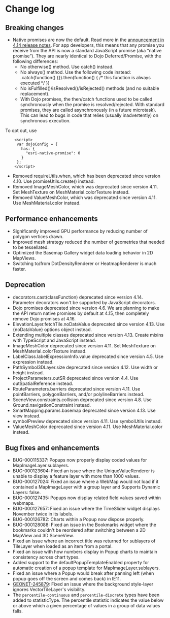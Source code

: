 # Change log

## Breaking changes

* Native promises are now the default. Read more in the [announcement in 4.14 release notes](https://developers.arcgis.com/javascript/latest/guide/release-notes/#api-modernization). For app developers, this means that any promise you receive from the API is now a standard JavaScript promise (aka “native promise”). They are nearly identical to Dojo Deferred/Promise, with the following differences:
  * No otherwise() method. Use catch() instead.
  * No always() method. Use the following code instead: .catch(function() {}).then(function() { /* this function is always executed */ })
  * No isFulfilled()/isResolved()/isRejected() methods (and no suitable replacement).
  * With Dojo promises, the then/catch functions used to be called synchronously when the promise is resolved/rejected. With standard promises, they are called asynchronously (in a future microtask). This can lead to bugs in code that relies (usually inadvertently) on synchronous execution.


To opt out, use
```
    <script>
     var dojoConfig = {
       has: {
         "esri-native-promise": 0
       }
     };
    </script>
```
* Removed requireUtils.when, which has been deprecated since version 4.10. Use promiseUtils.create() instead.
* Removed ImageMeshColor, which was deprecated since version 4.11. Set MeshTexture on MeshMaterial.colorTexture instead.
* Removed ValueMeshColor, which was deprecated since version 4.11. Use MeshMaterial.color instead.

## Performance enhancements

* Significantly improved GPU performance by reducing number of polygon vertices drawn.
* Improved mesh strategy reduced the number of geometries that needed to be tessellated.
* Optimized the Basemap Gallery widget data loading behavior in 2D MapViews.
* Switching to/from DotDensityRenderer or HeatmapRenderer is much faster.

## Deprecation

* decorators.cast(classFunction) deprecated since version 4.14. Parameter decorators won't be supported by JavaScript decorators.
* Dojo promises deprecated since version 4.6. We are planning to make the API return native promises by default at 4.15, then completely remove Dojo promises at 4.16.
* ElevationLayer.fetchTile.noDataValue deprecated since version 4.13. Use {noDataValue} options object instead.
* Extending multiple classes deprecated since version 4.13. Create mixins with TypeScript and JavaScript instead.
* ImageMeshColor deprecated since version 4.11. Set MeshTexture on MeshMaterial.colorTexture instead.
* LabelClass.labelExpressionInfo.value deprecated since version 4.5. Use expression instead.
* PathSymbol3DLayer.size deprecated since version 4.12. Use width or height instead.
* ProjectParameters.outSR deprecated since version 4.4. Use outSpatialReference instead.
* RouteParameters.barriers deprecated since version 4.11. Use pointBarriers, polygonBarriers, and/or polylineBarriers instead.
* SceneView.constraints.collision deprecated since version 4.8. Use Ground.navigationConstraint instead.
* SmartMapping.params.basemap deprecated since version 4.13. Use view instead.
* symbolPreview deprecated since version 4.11. Use symbolUtils instead.
* ValueMeshColor deprecated since version 4.11. Use MeshMaterial.color instead.

## Bug fixes and enhancements

* BUG-000115337: Popups now properly display coded values for MapImageLayer.sublayers.
* BUG-000123604: Fixed an issue where the UniqueValueRenderer is unable to display a feature layer with more than 1000 values.
* BUG-000127024: Fixed an issue where a WebMap would not load if it contained a MapImageLayer with a group layer and Supports Dynamic Layers: false.
* BUG-000127435: Popups now display related field values saved within webmaps.
* BUG-000127657: Fixed an issue where the TimeSlider widget displays November twice in its labels.
* BUG-000126782: Charts within a Popup now dispose properly.
* BUG-000128088: Fixed an issue in the Bookmarks widget where the bookmarks couldn't be reordered after switching between a 2D MapView and 3D SceneView.
* Fixed an issue where an incorrect title was returned for sublayers of TileLayer when loaded as an item from a portal.
* Fixed an issue with how numbers display in Popup charts to maintain consistency across chart types.
* Added support to the defaultPopupTemplateEnabled property for automatic creation of a popup template for MapImageLayer.sublayers.
* Fixed an issue where a Popup would break after panning left (when popup goes off the screen and comes back) in IE11.
* [GEONET-245879](https://community.esri.com/thread/245879-vector-tiles-opacitybackground-color-issue-414): Fixed an issue where the background style-layer ignores VectorTileLayer's visibility.
* The `percentile-continuous` and `percentile-discrete` types have been added to statisticType. The percentile statistic indicates the value below or above which a given percentage of values in a group of data values falls.
